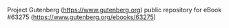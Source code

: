 Project Gutenberg (https://www.gutenberg.org) public repository for eBook #63275 (https://www.gutenberg.org/ebooks/63275)
